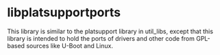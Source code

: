 <!--
 Copright 2019, Data61
 Commonwealth Scientific and Industrial Research Organisation (CSIRO)
 ABN 41 687 119 230.

 This software may be distributed and modified according to the terms of
 the GNU General Public License version 2. Note that NO WARRANTY is provided.
 See "LICENSE_GPLv2.txt" for details.

 @TAG(DATA61_GPL)
-->

libplatsupportports
===================

This library is similar to the platsupport library in util_libs, except that
this library is intended to hold the ports of drivers and other code from
GPL-based sources like U-Boot and Linux.
